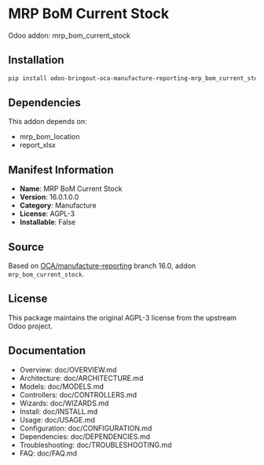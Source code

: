 # MRP BoM Current Stock

Odoo addon: mrp_bom_current_stock

## Installation

```bash
pip install odoo-bringout-oca-manufacture-reporting-mrp_bom_current_stock
```

## Dependencies

This addon depends on:
- mrp_bom_location
- report_xlsx

## Manifest Information

- **Name**: MRP BoM Current Stock
- **Version**: 16.0.1.0.0
- **Category**: Manufacture
- **License**: AGPL-3
- **Installable**: False

## Source

Based on [OCA/manufacture-reporting](https://github.com/OCA/manufacture-reporting) branch 16.0, addon `mrp_bom_current_stock`.

## License

This package maintains the original AGPL-3 license from the upstream Odoo project.

## Documentation

- Overview: doc/OVERVIEW.md
- Architecture: doc/ARCHITECTURE.md
- Models: doc/MODELS.md
- Controllers: doc/CONTROLLERS.md
- Wizards: doc/WIZARDS.md
- Install: doc/INSTALL.md
- Usage: doc/USAGE.md
- Configuration: doc/CONFIGURATION.md
- Dependencies: doc/DEPENDENCIES.md
- Troubleshooting: doc/TROUBLESHOOTING.md
- FAQ: doc/FAQ.md
